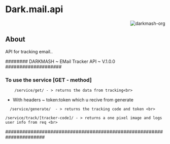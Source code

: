 # Dark.mail.api

<p align="right"> <img src="https://komarev.com/ghpvc/?username=darkmash-org-email-tracker-api&label=Project%20views&color=0e75b6&style=flat" alt="darkmash-org" /> </p>


## About 

API for tracking email..





######## DARKMASH ~ EMail Tracker API ~ V.1.0.0 ####################<br>

### To use the service [GET - method] 
```
    /service/get/ - > returns the data from tracking<br> 
```
- With headers ~    token:token which u recive from generate
```
  /service/generate/  - > returns the tracking code and token <br> 
```
```
/service/track/[tracker-code]/ - > returns a one pixel image and logs user info from req <br> 
```
######################################################################
